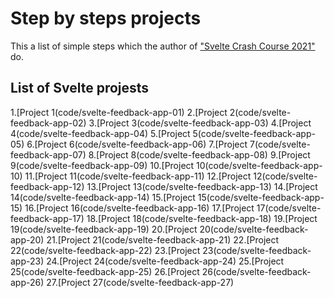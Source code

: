 # Step by steps projects

This a list of simple steps which the author of ["Svelte Crash Course 2021"]() do.

## List of Svelte projests

1.[Project 1(code/svelte-feedback-app-01)
2.[Project 2(code/svelte-feedback-app-02)
3.[Project 3(code/svelte-feedback-app-03)
4.[Project 4(code/svelte-feedback-app-04)
5.[Project 5(code/svelte-feedback-app-05)
6.[Project 6(code/svelte-feedback-app-06)
7.[Project 7(code/svelte-feedback-app-07)
8.[Project 8(code/svelte-feedback-app-08)
9.[Project 9(code/svelte-feedback-app-09)
10.[Project 10(code/svelte-feedback-app-10)
11.[Project 11(code/svelte-feedback-app-11)
12.[Project 12(code/svelte-feedback-app-12)
13.[Project 13(code/svelte-feedback-app-13)
14.[Project 14(code/svelte-feedback-app-14)
15.[Project 15(code/svelte-feedback-app-15)
16.[Project 16(code/svelte-feedback-app-16)
17.[Project 17(code/svelte-feedback-app-17)
18.[Project 18(code/svelte-feedback-app-18)
19.[Project 19(code/svelte-feedback-app-19)
20.[Project 20(code/svelte-feedback-app-20)
21.[Project 21(code/svelte-feedback-app-21)
22.[Project 22(code/svelte-feedback-app-22)
23.[Project 23(code/svelte-feedback-app-23)
24.[Project 24(code/svelte-feedback-app-24)
25.[Project 25(code/svelte-feedback-app-25)
26.[Project 26(code/svelte-feedback-app-26)
27.[Project 27(code/svelte-feedback-app-27)

